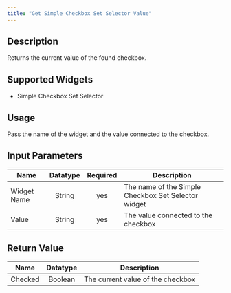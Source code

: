 ```yaml
---
title: "Get Simple Checkbox Set Selector Value"
---
```

## Description
Returns the current value of the found checkbox.

## Supported Widgets
+ Simple Checkbox Set Selector

## Usage
Pass the name of the widget and the value connected to the checkbox.

## Input Parameters
Name | Datatype | Required | Description
---- | :--------: | :--------: | ---------------
Widget Name | String | yes | The name of the Simple Checkbox Set Selector widget
Value | String | yes | The value connected to the checkbox

## Return Value

Name | Datatype | Description
---- | :---------: | ---------------
Checked | Boolean | The current value of the checkbox
